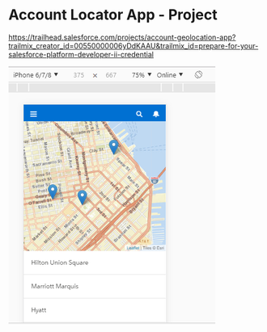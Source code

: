
# Account Locator App - Project

https://trailhead.salesforce.com/projects/account-geolocation-app?trailmix_creator_id=00550000006yDdKAAU&trailmix_id=prepare-for-your-salesforce-platform-developer-ii-credential


![/Apex/PDII/Account Locator App](./0_AccountLocator.png)
